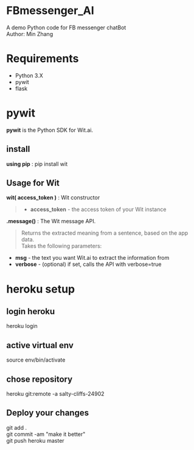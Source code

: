 # FBmessenger_AI
A demo Python code for FB messenger chatBot\
Author: Min Zhang
# Requirements
* Python 3.X
* pywit
* flask
# pywit
**pywit** is the Python SDK for Wit.ai.
## install
**using pip** :
pip install wit
## Usage for Wit
**wit( access_token )** : Wit constructor 
> * __access_token__ - the access token of your Wit instance

**.message()** : The Wit message API.

> Returns the extracted meaning from a sentence, based on the app data.\
Takes the following parameters:
* __msg__ - the text you want Wit.ai to extract the information from
* __verbose__ - (optional) if set, calls the API with verbose=true

# heroku setup
## login heroku
heroku login
## active virtual env
source env/bin/activate
## chose repository
heroku git:remote -a salty-cliffs-24902
## Deploy your changes
git add .\
git commit -am "make it better"\
git push heroku master
